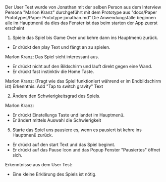 Der User Test wurde von Jonathan mit der selben Person aus dem Interview Persona "Marlon Kranz" durchgeführt mit dem Prototype aus "docs/Paper Prototypes/Paper Prototype jonathan.md"
Die Anwendungsfälle beginnen alle im Hauptmenü da dies das Fenster ist das beim starten der App zuerst erscheint

1. Spiele das Spiel bis Game Over und kehre dann ins Hauptmenü zurück.
- Er drückt den play Text und fängt an zu spielen.

Marlon Kranz: Das Spiel sieht interessant aus.
- Er drückt nicht auf den Bildschirm und läuft direkt gegen eine Wand.
- Er drückt fast instinktiv die Home Taste.

Marlon Kranz: (Fragt wie das Spiel funktioniert während er im Endbildschirm  ist)
Erkenntnis: Add "Tap to switch gravity" Text

2. Ändere den Schwierigkeitsgrad des Spiels.

Marlon Kranz: 
- Er drückt Einstellungs Taste und landet im Hauptmenü.
- Er ändert mittels Auswahl die Schwierigkeit


5. Starte das Spiel uns pausiere es, wenn es pausiert ist kehre ins Hauptmenü zurück.
- Er drückt auf den start Text und das Spiel beginnt.
- Er drückt auf das Pause Icon und das Popup Fenster "Pausiertes" öffnet sich.



Erkenntnisse aus dem User Test:
- Eine kleine Erklärung des Spiels ist nötig.


